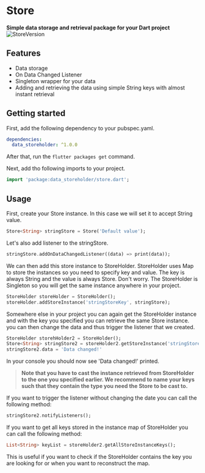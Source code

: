 # Store

**Simple data storage and retrieval package for your Dart project**  
![StoreVersion](https://img.shields.io/badge/Store-1.0.0-blueviolet)

## Features

- Data storage
- On Data Changed Listener
- Singleton wrapper for your data
- Adding and retrieving the data using simple String keys with almost instant retrieval

## Getting started

First, add the following dependency to your pubspec.yaml.

```yaml
dependencies:
  data_storeholder: ^1.0.0
```

After that, run the `flutter packages get` command.

Next, add tho following imports to your project.

```dart
import 'package:data_storeholder/store.dart';
```

## Usage

First, create your Store instance.
In this case we will set it to accept String value.

```dart
Store<String> stringStore = Store('Default value');
```

Let's also add listener to the stringStore.

```dart
stringStore.addOnDataChangedListener((data) => print(data));
```

We can then add this store instance to StoreHolder.
StoreHolder uses Map to store the instances so you need to specify key and value.
The key is always String and the value is always Store.
Don't worry. The StoreHolder is Singleton so you will get the same instance anywhere in your project.

```dart
StoreHolder storeHolder = StoreHolder();
storeHolder.addStoreInstance('stringStoreKey', stringStore);
```

Somewhere else in your project you can again get the StoreHolder instance
and with the key you specified you can retrieve the same Store instance.
you can then change the data and thus trigger the listener that we created.

```dart
StoreHolder storehHolder2 = StoreHolder();
Store<String> stringStore2 = storeHolder2.getStoreInstance('stringStoreKey') as Store<String>;
stringStore2.data = 'Data changed!'
```

In your console you should now see 'Data changed!' printed.

> **Note that you have to cast the instance retrieved from StoreHolder to the one you specified earlier.
> We recommend to name your keys such that they contain the type you need the Store to be cast to.**

If you want to trigger the listener without changing the date you can call the following method:

```dart
stringStore2.notifyListeners();
```

If you want to get all keys stored in the instance map of StoreHolder you can call the following method:

```dart
List<String> keyList = storeHolder2.getAllStoreInstanceKeys();
```

This is useful if you want to check if the StoreHolder contains the key you are looking for or when you want to reconstruct the map.

